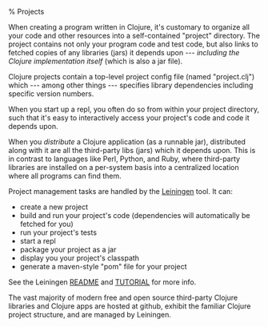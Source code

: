 % Projects

When creating a program written in Clojure, it's customary to organize
all your code and other resources into a self-contained "project"
directory. The project contains not only your program code and test
code, but also links to fetched copies of any libraries (jars) it
depends upon --- *including the Clojure implementation itself* (which
is also a jar file).

Clojure projects contain a top-level project config file (named
"project.clj") which --- among other things --- specifies library
dependencies including specific version numbers.

When you start up a repl, you often do so from within your project
directory, such that it's easy to interactively access your project's
code and code it depends upon.

When you *distribute* a Clojure application (as a runnable jar),
distributed along with it are all the third-party libs (jars) which it
depends upon. This is in contrast to languages like Perl, Python, and
Ruby, where third-party libraries are installed on a per-system basis
into a centralized location where all programs can find them.

Project management tasks are handled by the
[Leiningen](http://leiningen.org/) tool. It can:

  * create a new project
  * build and run your project's code (dependencies will
    automatically be fetched for you)
  * run your project's tests
  * start a repl
  * package your project as a jar
  * display you your project's classpath
  * generate a maven-style "pom" file for your project

See the Leiningen
[README](https://github.com/technomancy/leiningen#readme) and
[TUTORIAL](https://github.com/technomancy/leiningen/blob/master/doc/TUTORIAL.md)
for more info.

The vast majority of modern free and open source third-party Clojure
libraries and Clojure apps are hosted at github, exhibit the familiar
Clojure project structure, and are managed by Leiningen.
